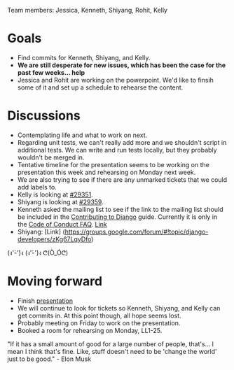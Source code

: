 Team members: Jessica, Kenneth, Shiyang, Rohit, Kelly

# Goals
* Find commits for Kenneth, Shiyang, and Kelly.
* **We are still desperate for new issues, which has been the case for the past few weeks... help**
* Jessica and Rohit are working on the powerpoint. We'd like to finsih some of it and set up a schedule to rehearse the content.
# Discussions
* Contemplating life and what to work on next.
* Regarding unit tests, we can't really add more and we shouldn't script in additional tests. We can write and run tests locally, but they probably wouldn't be merged in.
* Tentative timeline for the presentation seems to be working on the presentation this week and rehearsing on Monday next week.
* We are also trying to see if there are any unmarked tickets that we could add labels to.
* Kelly is looking at [#29351](https://code.djangoproject.com/ticket/29351).
* Shiyang is looking at [#29359](https://code.djangoproject.com/ticket/29359).
* Kenneth asked the mailing list to see if the link to the mailing list should be included in the [Contributing to Django](https://docs.djangoproject.com/en/dev/internals/contributing/) guide. Currently it is only in the [Code of Conduct FAQ](https://www.djangoproject.com/conduct/faq/). [Link](https://groups.google.com/forum/#!topic/django-developers/-rrIRia5IuU)
* Shiyang: [Link] (https://groups.google.com/forum/#!topic/django-developers/zKg67LqyDfo)

(ง'̀-'́)ง (ง'̀-'́)ง  ᕦ(Ò_Óᕦ)

# Moving forward
* Finish [presentation](https://docs.google.com/presentation/d/1-mZcuNnQHFCkEX4B5840NFgzw2LV5JVFcQYlHF9mz1c)
* We will continue to look for tickets so Kenneth, Shiyang, and Kelly can get commits in. At this point though, all hope seems lost.
* Probably meeting on Friday to work on the presentation.
* Booked a room for rehearsing on Monday, LL1-25.


"If it has a small amount of good for a large number of people, that's... I mean I think that's fine. Like, stuff doesn't need to be 'change the world' just to be good." - Elon Musk
